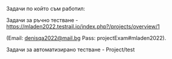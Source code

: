  Задачи по който съм работил: 

Задачи за ръчно тестване - https://mladen2022.testrail.io/index.php?/projects/overview/1 

(Email: denisqa2022@mail.bg Pass: projectExam#mladen2022). 

Задачи за автоматизирано тестване - Project/test
